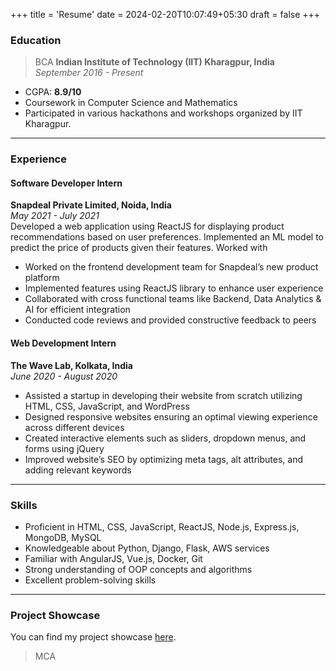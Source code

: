 +++
title = 'Resume'
date = 2024-02-20T10:07:49+05:30
draft = false
+++

### Education
> BCA 
**Indian Institute of Technology (IIT) Kharagpur, India**  
_September 2016 - Present_      
* CGPA: **8.9/10**
* Coursework in Computer Science and Mathematics
* Participated in various hackathons and workshops organized by IIT Kharagpur.

---

### Experience
#### Software Developer Intern
**Snapdeal Private Limited, Noida, India**    
_May 2021 - July 2021_       
Developed a web application using ReactJS for displaying product recommendations based on user preferences. Implemented an ML model to predict the price of products given their features. Worked with
* Worked on the frontend development team for Snapdeal’s new product platform
* Implemented features using ReactJS library to enhance user experience
* Collaborated with cross functional teams like Backend, Data Analytics & AI for efficient integration
* Conducted code reviews and provided constructive feedback to peers

#### Web Development Intern
**The Wave Lab, Kolkata, India**      
_June 2020 - August 2020_          
* Assisted a startup in developing their website from scratch utilizing HTML, CSS, JavaScript, and WordPress
* Designed responsive websites ensuring an optimal viewing experience across different devices
* Created interactive elements such as sliders, dropdown menus, and forms using jQuery
* Improved website’s SEO by optimizing meta tags, alt attributes, and adding relevant keywords

---

### Skills      
* Proficient in HTML, CSS, JavaScript, ReactJS, Node.js, Express.js, MongoDB, MySQL
* Knowledgeable about Python, Django, Flask, AWS services
* Familiar with AngularJS, Vue.js, Docker, Git
* Strong understanding of OOP concepts and algorithms
* Excellent problem-solving skills

---

### Project Showcase
You can find my project showcase [here](https://github.com/aniruddhadas93/project-showcase).    
> MCA
> 